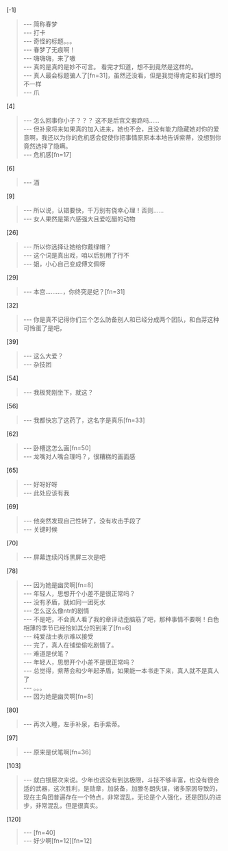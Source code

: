 
[-1] 
>--- 简称春梦<br>
>--- 打卡<br>
>--- 奇怪的标题。。。<br>
>--- 春梦了无痕啊！<br>
>--- 嗨嗨嗨，来了嗷<br>
>--- 真的是真的是妙不可言。
看完才知道，想不到竟然是这样的。<br>
>--- 真人最会标题骗人了[fn=31]，虽然还没看，但是我觉得肯定和我们想的不一样<br>
>--- 爪<br>

[4] 
>--- 怎么回事你小子？？？
这不是后宫文套路吗……<br>
>--- 但补泉将来如果真的加入进来，她也不会，且没有能力隐藏她对你的爱意啊，我还以为你的危机感会促使你把事情原原本本地告诉紫蒂，没想到你竟然选择了隐瞒。<br>
>--- 危机感[fn=17]<br>

[6] 
>--- 酒<br>

[9] 
>--- 所以说，认错要快，千万别有侥幸心理！否则……<br>
>--- 女人果然是第六感强大且爱吃醋的动物<br>

[26] 
>--- 所以你选择让她给你戴绿帽？<br>
>--- 这个词是真出戏，咱以后别用了行不<br>
>--- 姐，小心自己变成傅文佩呀<br>

[29] 
>--- 本宫..........，你终究是妃？[fn=31]<br>

[32] 
>--- 你是真不记得你们三个怎么防备别人和已经分成两个团队，和白芽这种可怜蛋了是吧，<br>

[39] 
>--- 这么大爱？<br>
>--- 杂技团<br>

[54] 
>--- 我板凳刚坐下，就这？<br>

[56] 
>--- 我都快忘了这药了，这名字是真乐[fn=33]<br>

[62] 
>--- 卧槽这怎么画[fn=50]<br>
>--- 龙嘴对人嘴合理吗？，很糟糕的画面感<br>

[65] 
>--- 好呀好呀<br>
>--- 此处应该有我<br>

[69] 
>--- 他突然发现自己性转了，没有攻击手段了<br>
>--- 关键时候<br>

[70] 
>--- 屏幕连续闪烁黑屏三次是吧<br>

[78] 
>--- 因为她是幽灵啊[fn=8]<br>
>--- 年轻人，思想开个小差不是很正常吗？<br>
>--- 没有矛盾，就如同一团死水<br>
>--- 怎么这么像ntr的剧情<br>
>--- 不是吧，不会真人看了我的章评动歪脑筋了吧，那种事情不要啊！白色相薄的季节已经恰如其分的到来了[fn=6]<br>
>--- 纯爱战士表示难以接受<br>
>--- 完了，真人在铺垫偷吃剧情了。<br>
>--- 难道是伏笔？<br>
>--- 年轻人，思想开个小差不是很正常吗？<br>
>--- 总觉得，紫蒂会和少年起矛盾，如果能一本书走下来，真人就不是真人了<br>
>--- 。。。<br>
>--- 因为她是幽灵啊[fn=8]<br>

[80] 
>--- 再次入睡，左手补泉，右手紫蒂。<br>

[97] 
>--- 原来是伏笔啊[fn=36]<br>

[103] 
>--- 就白银层次来说。少年也远没有到达极限，斗技不够丰富，也没有很合适的武器，这次胜利，是勋章，加装备，加滕冬朗失误，诸多原因导致的，现在主角团普遍存在一个特点，非常混乱，无论是个人强化，还是团队的进步，非常混乱，但是很真实。<br>

[120] 
>--- [fn=40]<br>
>--- 好少啊[fn=12][fn=12]<br>
